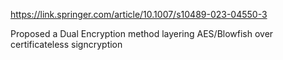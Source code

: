 https://link.springer.com/article/10.1007/s10489-023-04550-3

Proposed a Dual Encryption method layering AES/Blowfish over certificateless signcryption
